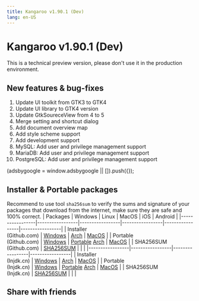 ```yaml
---
title: Kangaroo v1.90.1 (Dev)
lang: en-US
---
```


# Kangaroo v1.90.1 (Dev)
This is a technical preview version, please don't use it in the production environment.

## New features & bug-fixes
1. Update UI toolkit from GTK3 to GTK4
2. Update UI library to GTK4 version
3. Update GtkSoureceView from 4 to 5
4. Merge setting and shortcut dialog
5. Add document overview map
6. Add style scheme support
7. Add development support
8. MySQL: Add user and privilege management support
9. MariaDB: Add user and privilege management support
10. PostgreSQL: Add user and privilege management support

<div>
    <script2 type="text/javascript" async="true" src="https://pagead2.googlesyndication.com/pagead/js/adsbygoogle.js" />
    <ins class="adsbygoogle"
        style="display:block; text-align:center;"
        data-ad-layout="in-article"
        data-ad-format="fluid"
        data-ad-client="ca-pub-3975819313740938"
        data-ad-slot="6760827895"></ins>
    <script2 type="text/javascript">
        (adsbygoogle = window.adsbygoogle || []).push({});
    </script2>
</div>

## Installer & Portable packages
Recommend to use tool `sha256sum` to verify the sums and signature of your packages that download from the internet, make sure they are safe and 100% correct.
| Packages        | Windows         | Linux           | MacOS           | iOS             | Android         |
|-----------------|-----------------|-----------------|-----------------|-----------------|-----------------|
| Installer<br/>(Github.com) | [Windows](https://github.com/dbkangaroo/kangaroo/releases/download/v1.90.1.211231/kangaroo-1.90.1.211231-AMD64.exe) | [Arch](https://github.com/dbkangaroo/kangaroo/releases/download/v1.90.1.211231/kangaroo-1.90.1.211231-1-x86_64.pkg.tar.xz) | [MacOS](https://github.com/dbkangaroo/kangaroo/releases/download/v1.90.1.211231/kangaroo-1.90.1.211231-macos.dmg) |
| Portable<br/>(Github.com) | [Windows](https://github.com/dbkangaroo/kangaroo/releases/download/v1.90.1.211231/kangaroo-1.90.1.211231-AMD64.7z) | [Portable](https://github.com/dbkangaroo/kangaroo/releases/download/v1.90.1.211231/kangaroo-1.90.1.211231-portable-x86_64.tar.gz) [Arch](https://github.com/dbkangaroo/kangaroo/releases/download/v1.90.1.211231/kangaroo-1.90.1.211231-arch.tar.gz) | [MacOS](https://github.com/dbkangaroo/kangaroo/releases/download/v1.90.1.211231/kangaroo-1.90.1.211231-macos.tar.gz) |
| SHA256SUM<br/>(Github.com) | [SHA256SUM](https://github.com/dbkangaroo/kangaroo/releases/download/v1.90.1.211231/kangaroo-1.90.1.211231.sha256sum) | | |
|-----------------|-----------------|-----------------|-----------------|
| Installer<br/>(Injdk.cn) | [Windows](https://d4.injdk.cn/dbkangaroo/v1.90.1.211231/kangaroo-1.90.1.211231-AMD64.exe) | [Arch](https://d4.injdk.cn/dbkangaroo/v1.90.1.211231/kangaroo-1.90.1.211231-1-x86_64.pkg.tar.xz) | [MacOS](https://d4.injdk.cn/dbkangaroo/v1.90.1.211231/kangaroo-1.90.1.211231-macos.dmg) |
| Portable<br/>(Injdk.cn)  | [Windows](https://d4.injdk.cn/dbkangaroo/v1.90.1.211231/kangaroo-1.90.1.211231-AMD64.7z) | [Portable](https://d4.injdk.cn/dbkangaroo/v1.90.1.211231/kangaroo-1.90.1.211231-portable-x86_64.tar.gz) [Arch](https://d4.injdk.cn/dbkangaroo/v1.90.1.211231/kangaroo-1.90.1.211231-arch.tar.gz) | [MacOS](https://d4.injdk.cn/dbkangaroo/v1.90.1.211231/kangaroo-1.90.1.211231-macos.tar.gz) |
| SHA256SUM<br/>(Injdk.cn) | [SHA256SUM](https://d4.injdk.cn/dbkangaroo/v1.90.1.211231/kangaroo-1.90.1.211231.sha256sum) | | |


## Share with friends
<social-share :networks="['facebook', 'twitter', 'whatsapp', 'telegram', 'linkedin', 'reddit', 'line', 'skype', 'pinterest']" />